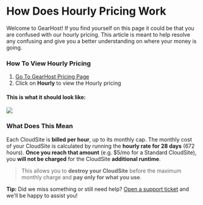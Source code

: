 # How Does Hourly Pricing Work
Welcome to GearHost! If you find yourself on this page it could be that you are confused with our hourly pricing. This article is meant to help resolve any confusing and give you a better understanding on where your money is going.

### How To View Hourly Pricing
1. [Go To GearHost Pricing Page](https://gearhost.com/pricing)
2. Click on **Hourly** to view the Hourly pricing

#### This is what it should look like:
![](https://raw.githubusercontent.com/GearHost/docs/master/Images/hourly-pricing.png)

### What Does This Mean
Each CloudSite is **billed per hour**, up to its monthly cap. The monthly cost of your CloudSite is calculated by running the **hourly rate for 28 days** (672 hours). **Once you reach that amount** (e.g. $5/mo for a Standard CloudSite), you **will not be charged** for the CloudSite **additional runtime**.

>This allows you to **destroy your CloudSite** before the maximum monthly charge and **pay only for what you use**.


**Tip:** Did we miss something or still need help? [Open a support ticket](https://www.gearhost.com/documentation/how-to-open-a-support-ticket) and we'll be happy to assist you!